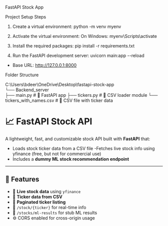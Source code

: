 FastAPI Stock App

Project Setup Steps

1. Create a virtual environment:
   python -m venv myenv

2. Activate the virtual environment:
   On Windows:
       myenv\Scripts\activate

3. Install the required packages:
   pip install -r requirements.txt

4. Run the FastAPI development server:
   uvicorn main:app --reload

- Base URL: http://127.0.0.1:8000

Folder Structure


C:\Users\bdeer\OneDrive\Desktop\fastapi-stock-app\
└── Backend_server\
    ├── main.py                        # 🔹 FastAPI app
    ├── tickers.py                     # 🔹 CSV loader module
    └── tickers_with_names.csv         # 📄 CSV file with ticker data


# 📈 FastAPI Stock API

A lightweight, fast, and customizable stock API built with **FastAPI** that:
- Loads stock ticker data from a CSV file
-Fetches live stock info using yfinance (free, but not for commercial use)
- Includes a **dummy ML stock recommendation endpoint**

---

## 🚀 Features

- 🔄 **Live stock data** using `yfinance`
- 📄 **Ticker data from CSV**
- 🔢 **Paginated ticker listing**
- 📡 `/stock/{ticker}` for real-time info
- 🤖 `/stocks/ml-results` for stub ML results
- ⚙️ CORS enabled for cross-origin usage

